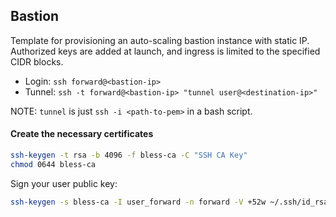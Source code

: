 ## Bastion

Template for provisioning an auto-scaling bastion instance with static IP.
Authorized keys are added at launch, and ingress is limited to the specified
CIDR blocks.

- Login: `ssh forward@<bastion-ip>`
- Tunnel: `ssh -t forward@<bastion-ip> "tunnel user@<destination-ip>"`

NOTE: `tunnel` is just `ssh -i <path-to-pem>` in a bash script.


#### Create the necessary certificates

```bash
ssh-keygen -t rsa -b 4096 -f bless-ca -C "SSH CA Key"
chmod 0644 bless-ca
```

Sign your user public key:

```bash
ssh-keygen -s bless-ca -I user_forward -n forward -V +52w ~/.ssh/id_rsa.pub
```

